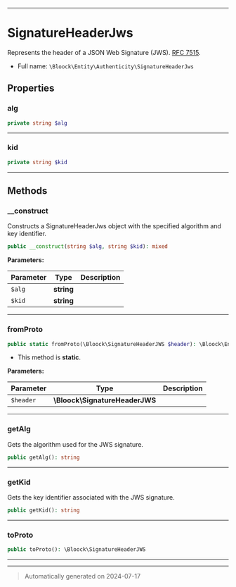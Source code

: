 ***

# SignatureHeaderJws

Represents the header of a JSON Web Signature (JWS). [RFC 7515](https://datatracker.ietf.org/doc/html/rfc7515).



* Full name: `\Bloock\Entity\Authenticity\SignatureHeaderJws`



## Properties


### alg



```php
private string $alg
```






***

### kid



```php
private string $kid
```






***

## Methods


### __construct

Constructs a SignatureHeaderJws object with the specified algorithm and key identifier.

```php
public __construct(string $alg, string $kid): mixed
```








**Parameters:**

| Parameter | Type | Description |
|-----------|------|-------------|
| `$alg` | **string** |  |
| `$kid` | **string** |  |





***

### fromProto



```php
public static fromProto(\Bloock\SignatureHeaderJWS $header): \Bloock\Entity\Authenticity\SignatureHeaderJws
```



* This method is **static**.




**Parameters:**

| Parameter | Type | Description |
|-----------|------|-------------|
| `$header` | **\Bloock\SignatureHeaderJWS** |  |





***

### getAlg

Gets the algorithm used for the JWS signature.

```php
public getAlg(): string
```












***

### getKid

Gets the key identifier associated with the JWS signature.

```php
public getKid(): string
```












***

### toProto



```php
public toProto(): \Bloock\SignatureHeaderJWS
```












***


***
> Automatically generated on 2024-07-17

